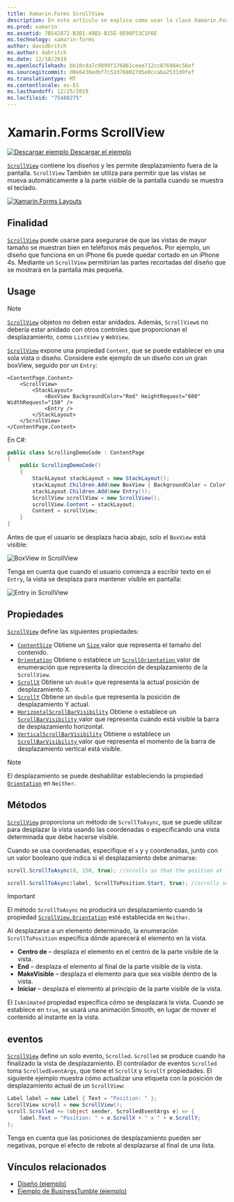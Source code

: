 ```yaml
---
title: Xamarin.Forms ScrollView
description: En este artículo se explica cómo usar la clase Xamarin.Forms ScrollView para presentar los diseños que no caben en una sola pantalla y que tienen contenido dejar espacio para el teclado.
ms.prod: xamarin
ms.assetid: 7B542872-B3D1-49B3-B15E-0E98F53C1F6E
ms.technology: xamarin-forms
author: davidbritch
ms.author: dabritch
ms.date: 12/18/2019
ms.openlocfilehash: bb10cda7c9899f176861ceee712cc876984c56ef
ms.sourcegitcommit: d0e6436edbf7c52d760027d5e0ccaba2531d9fef
ms.translationtype: MT
ms.contentlocale: es-ES
ms.lasthandoff: 12/25/2019
ms.locfileid: "75488275"
---
```

# <a name="xamarinforms-scrollview"></a>Xamarin.Forms ScrollView

[![Descargar ejemplo](~/media/shared/download.png) Descargar el ejemplo](https://docs.microsoft.com/samples/xamarin/xamarin-forms-samples/userinterface-layout)

[`ScrollView`](xref:Xamarin.Forms.ScrollView) contiene los diseños y les permite desplazamiento fuera de la pantalla. `ScrollView` También se utiliza para permitir que las vistas se mueva automáticamente a la parte visible de la pantalla cuando se muestra el teclado.

[![](scroll-view-images/layouts-sml.png "Xamarin.Forms Layouts")](scroll-view-images/layouts.png#lightbox "Xamarin.Forms Layouts")

## <a name="purpose"></a>Finalidad

[`ScrollView`](xref:Xamarin.Forms.ScrollView) puede usarse para asegurarse de que las vistas de mayor tamaño se muestran bien en teléfonos más pequeños. Por ejemplo, un diseño que funciona en un iPhone 6s puede quedar cortado en un iPhone 4s. Mediante un `ScrollView` permitirían las partes recortadas del diseño que se mostrará en la pantalla más pequeña.

## <a name="usage"></a>Usage

> [!NOTE]
> [`ScrollView`](xref:Xamarin.Forms.ScrollView) objetos no deben estar anidados. Además, `ScrollView`s no debería estar anidado con otros controles que proporcionan el desplazamiento, como `ListView` y `WebView`.

[`ScrollView`](xref:Xamarin.Forms.ScrollView) expone una propiedad `Content`, que se puede establecer en una sola vista o diseño. Considere este ejemplo de un diseño con un gran boxView, seguido por un `Entry`:

```xaml
<ContentPage.Content>
    <ScrollView>
        <StackLayout>
            <BoxView BackgroundColor="Red" HeightRequest="600" WidthRequest="150" />
            <Entry />
        </StackLayout>
    </ScrollView>
</ContentPage.Content>
```

En C#:

```csharp
public class ScrollingDemoCode : ContentPage
{
    public ScrollingDemoCode()
    {
        StackLayout stackLayout = new StackLayout();
        stackLayout.Children.Add(new BoxView { BackgroundColor = Color.Red, HeightRequest = 600, WidthRequest = 150 });
        stackLayout.Children.Add(new Entry());
        ScrollView scrollView = new ScrollView();
        scrollView.Content = stackLayout;
        Content = scrollView;
    }
}
```

Antes de que el usuario se desplaza hacia abajo, solo el `BoxView` está visible:

![](scroll-view-images/scroll-start.png "BoxView in ScrollView")

Tenga en cuenta que cuando el usuario comienza a escribir texto en el `Entry`, la vista se desplaza para mantener visible en pantalla:

![](scroll-view-images/scroll-end.png "Entry in ScrollView")

## <a name="properties"></a>Propiedades

[`ScrollView`](xref:Xamarin.Forms.ScrollView) define las siguientes propiedades:

- [`ContentSize`](xref:Xamarin.Forms.ScrollView.ContentSizeProperty) Obtiene un [ `Size` ](xref:Xamarin.Forms.Size) valor que representa el tamaño del contenido.
- [`Orientation`](xref:Xamarin.Forms.ScrollView.OrientationProperty) Obtiene o establece un [ `ScrollOrientation` ](xref:Xamarin.Forms.ScrollOrientation) valor de enumeración que representa la dirección de desplazamiento de la `ScrollView`.
- [`ScrollX`](xref:Xamarin.Forms.ScrollView.ScrollXProperty) Obtiene un `double` que representa la actual posición de desplazamiento X.
- [`ScrollY`](xref:Xamarin.Forms.ScrollView.ScrollYProperty) Obtiene un `double` que representa la posición de desplazamiento Y actual.
- [`HorizontalScrollBarVisibility`](xref:Xamarin.Forms.ScrollView.HorizontalScrollBarVisibilityProperty) Obtiene o establece un [ `ScrollBarVisibility` ](xref:Xamarin.Forms.ScrollBarVisibility) valor que representa cuándo está visible la barra de desplazamiento horizontal.
- [`VerticalScrollBarVisibility`](xref:Xamarin.Forms.ScrollView.VerticalScrollBarVisibilityProperty) Obtiene o establece un [ `ScrollBarVisibility` ](xref:Xamarin.Forms.ScrollBarVisibility) valor que representa el momento de la barra de desplazamiento vertical está visible.

> [!NOTE]
> El desplazamiento se puede deshabilitar estableciendo la propiedad [`Orientation`](xref:Xamarin.Forms.ScrollView.OrientationProperty) en `Neither`.

## <a name="methods"></a>Métodos

[`ScrollView`](xref:Xamarin.Forms.ScrollView) proporciona un método de `ScrollToAsync`, que se puede utilizar para desplazar la vista usando las coordenadas o especificando una vista determinada que debe hacerse visible.

Cuando se usa coordenadas, especifique el `x` y `y` coordenadas, junto con un valor booleano que indica si el desplazamiento debe animarse:

```csharp
scroll.ScrollToAsync(0, 150, true); //scrolls so that the position at 150px from the top is visible

scroll.ScrollToAsync(label, ScrollToPosition.Start, true); //scrolls so that the label is at the start of the list
```

> [!IMPORTANT]
> El método `ScrollToAsync` no producirá un desplazamiento cuando la propiedad [`ScrollView.Orientation`](xref:Xamarin.Forms.ScrollView.OrientationProperty) esté establecida en `Neither`.

Al desplazarse a un elemento determinado, la enumeración `ScrollToPosition` especifica dónde aparecerá el elemento en la vista.

- **Centro de** &ndash; desplaza el elemento en el centro de la parte visible de la vista.
- **End** &ndash; desplaza el elemento al final de la parte visible de la vista.
- **MakeVisible** &ndash; desplaza el elemento para que sea visible dentro de la vista.
- **Iniciar** &ndash; desplaza el elemento al principio de la parte visible de la vista.

El `IsAnimated` propiedad especifica cómo se desplazará la vista. Cuando se establece en `true`, se usará una animación Smooth, en lugar de mover el contenido al instante en la vista.

## <a name="events"></a>eventos

[`ScrollView`](xref:Xamarin.Forms.ScrollView) define un solo evento, `Scrolled`. `Scrolled` se produce cuando ha finalizado la vista de desplazamiento. El controlador de eventos `Scrolled` toma `ScrolledEventArgs`, que tiene el `ScrollX` y `ScrollY` propiedades. El siguiente ejemplo muestra cómo actualizar una etiqueta con la posición de desplazamiento actual de un `ScrollView`:

```csharp
Label label = new Label { Text = "Position: " };
ScrollView scroll = new ScrollView();
scroll.Scrolled += (object sender, ScrolledEventArgs e) => {
    label.Text = "Position: " + e.ScrollX + " x " + e.ScrollY;
};
```

Tenga en cuenta que las posiciones de desplazamiento pueden ser negativas, porque el efecto de rebote al desplazarse al final de una lista.

## <a name="related-links"></a>Vínculos relacionados

- [Diseño (ejemplo)](https://docs.microsoft.com/samples/xamarin/xamarin-forms-samples/userinterface-layout)
- [Ejemplo de BusinessTumble (ejemplo)](https://docs.microsoft.com/samples/xamarin/xamarin-forms-samples/userinterface-businesstumble)
